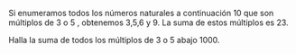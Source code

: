 Si enumeramos todos los números naturales a continuación 10 que son múltiplos de 3 o 5 , obtenemos 3,5,6 y 9. La suma de estos múltiplos es 23.

Halla la suma de todos los múltiplos de 3 o 5 abajo 1000.